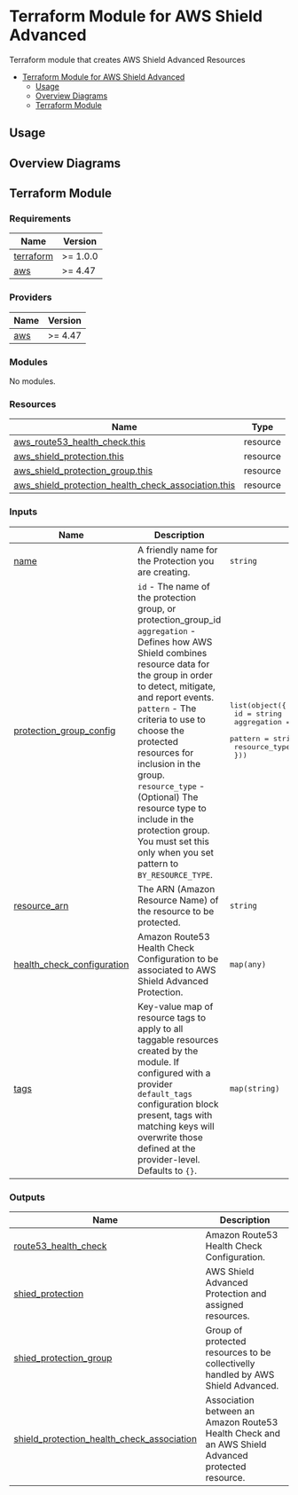 # Terraform Module for AWS Shield Advanced

Terraform module that creates AWS Shield Advanced Resources

- [Terraform Module for AWS Shield Advanced](#terraform-module-for-aws-shield-advanced)
  - [Usage](#usage)
  - [Overview Diagrams](#overview-diagrams)
  - [Terraform Module](#terraform-module)

## Usage

## Overview Diagrams

## Terraform Module

### Requirements

| Name | Version |
|------|---------|
| <a name="requirement_terraform"></a> [terraform](#requirement\_terraform) | >= 1.0.0 |
| <a name="requirement_aws"></a> [aws](#requirement\_aws) | >= 4.47 |

### Providers

| Name | Version |
|------|---------|
| <a name="provider_aws"></a> [aws](#provider\_aws) | >= 4.47 |

### Modules

No modules.

### Resources

| Name | Type |
|------|------|
| [aws_route53_health_check.this](https://registry.terraform.io/providers/hashicorp/aws/latest/docs/resources/route53_health_check) | resource |
| [aws_shield_protection.this](https://registry.terraform.io/providers/hashicorp/aws/latest/docs/resources/shield_protection) | resource |
| [aws_shield_protection_group.this](https://registry.terraform.io/providers/hashicorp/aws/latest/docs/resources/shield_protection_group) | resource |
| [aws_shield_protection_health_check_association.this](https://registry.terraform.io/providers/hashicorp/aws/latest/docs/resources/shield_protection_health_check_association) | resource |

### Inputs

| Name | Description | Type | Default | Required |
|------|-------------|------|---------|:--------:|
| <a name="input_name"></a> [name](#input\_name) | A friendly name for the Protection you are creating. | `string` | n/a | yes |
| <a name="input_protection_group_config"></a> [protection\_group\_config](#input\_protection\_group\_config) | `id` - The name of the protection group, or protection\_group\_id<br>  `aggregation` - Defines how AWS Shield combines resource data for the group in order to detect, mitigate, and report events.<br>  `pattern` - The criteria to use to choose the protected resources for inclusion in the group.<br>  `resource_type` - (Optional) The resource type to include in the protection group. You must set this only when you set pattern to `BY_RESOURCE_TYPE`. | <pre>list(object({<br>    id            = string<br>    aggregation   = string<br>    pattern       = string<br>    resource_type = optional(string)<br>  }))</pre> | n/a | yes |
| <a name="input_resource_arn"></a> [resource\_arn](#input\_resource\_arn) | The ARN (Amazon Resource Name) of the resource to be protected. | `string` | n/a | yes |
| <a name="input_health_check_configuration"></a> [health\_check\_configuration](#input\_health\_check\_configuration) | Amazon Route53 Health Check Configuration to be associated to AWS Shield Advanced Protection. | `map(any)` | `null` | no |
| <a name="input_tags"></a> [tags](#input\_tags) | Key-value map of resource tags to apply to all taggable resources created by the module. If configured with a provider `default_tags` configuration block present, tags with matching keys will overwrite those defined at the provider-level. Defaults to `{}`. | `map(string)` | `{}` | no |

### Outputs

| Name | Description |
|------|-------------|
| <a name="output_route53_health_check"></a> [route53\_health\_check](#output\_route53\_health\_check) | Amazon Route53 Health Check Configuration. |
| <a name="output_shied_protection"></a> [shied\_protection](#output\_shied\_protection) | AWS Shield Advanced Protection and assigned resources. |
| <a name="output_shied_protection_group"></a> [shied\_protection\_group](#output\_shied\_protection\_group) | Group of protected resources to be collectivelly handled by AWS Shield Advanced. |
| <a name="output_shield_protection_health_check_association"></a> [shield\_protection\_health\_check\_association](#output\_shield\_protection\_health\_check\_association) | Association between an Amazon Route53 Health Check and an AWS Shield Advanced protected resource. |
